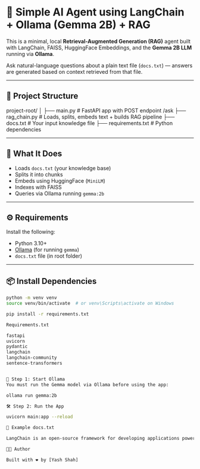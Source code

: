 # 🤖 Simple AI Agent using LangChain + Ollama (Gemma 2B) + RAG

This is a minimal, local **Retrieval-Augmented Generation (RAG)** agent built with LangChain, FAISS, HuggingFace Embeddings, and the **Gemma 2B LLM** running via **Ollama**.

Ask natural-language questions about a plain text file (`docs.txt`) — answers are generated based on context retrieved from that file.

---

## 📁 Project Structure
project-root/
│
├── main.py # FastAPI app with POST endpoint /ask
├── rag_chain.py # Loads, splits, embeds text + builds RAG pipeline
├── docs.txt # Your input knowledge file
├── requirements.txt # Python dependencies

---

## 🧠 What It Does

- Loads `docs.txt` (your knowledge base)
- Splits it into chunks
- Embeds using HuggingFace (`MiniLM`)
- Indexes with FAISS
- Queries via Ollama running `gemma:2b`

---

## ⚙️ Requirements

Install the following:

- Python 3.10+
- [Ollama](https://ollama.com/) (for running `gemma`)
- `docs.txt` file (in root folder)

---

## 📦 Install Dependencies

```bash
python -m venv venv
source venv/bin/activate  # or venv\Scripts\activate on Windows

pip install -r requirements.txt

Requirements.txt

fastapi
uvicorn
pydantic
langchain
langchain-community
sentence-transformers


🧠 Step 1: Start Ollama
You must run the Gemma model via Ollama before using the app:

ollama run gemma:2b

🛠️ Step 2: Run the App

uvicorn main:app --reload

📝 Example docs.txt

LangChain is an open-source framework for developing applications powered by language models. It enables easy integration with LLMs, vector databases, and retrieval systems like FAISS.

👨‍💻 Author

Built with ❤️ by [Yash Shah]

